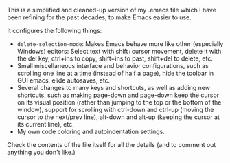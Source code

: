 This is a simplified and cleaned-up version of my .emacs file which I have been refining for the past decades, to make Emacs easier to use.

It configures the following things:
* `delete-selection-mode`: Makes Emacs behave more like other (especially Windows) editors: Select text with shift+cursor movement, delete it with the del key, ctrl+ins to copy, shift+ins to past, shift+del to delete, etc.
* Small miscellaneous interface and behavior configurations, such as scrolling one line at a time (instead of half a page), hide the toolbar in GUI emacs, elide autosaves, etc.
* Several changes to many keys and shortcuts, as well as adding new shortcuts, such as making page-down and page-down keep the cursor on its visual position (rather than jumping to the top or the bottom of the window), support for scrolling with ctrl-down and ctrl-up (moving the cursor to the next/prev line), alt-down and alt-up (keeping the cursor at its current line), etc.
* My own code coloring and autoindentation settings.

Check the contents of the file itself for all the details (and to comment out anything you don't like.)
